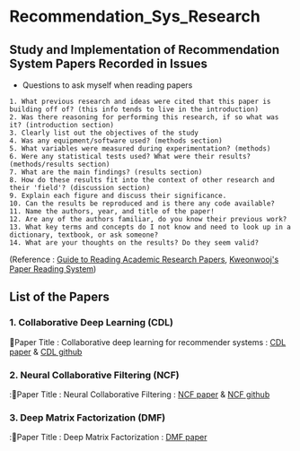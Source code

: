 # Recommendation_Sys_Research


## Study and Implementation of Recommendation System Papers Recorded in Issues
- Questions to ask myself when reading papers 


```
1. What previous research and ideas were cited that this paper is building off of? (this info tends to live in the introduction)
2. Was there reasoning for performing this research, if so what was it? (introduction section)
3. Clearly list out the objectives of the study
4. Was any equipment/software used? (methods section)
5. What variables were measured during experimentation? (methods)
6. Were any statistical tests used? What were their results? (methods/results section)
7. What are the main findings? (results section)
8. How do these results fit into the context of other research and their 'field'? (discussion section)
9. Explain each figure and discuss their significance.
10. Can the results be reproduced and is there any code available?
11. Name the authors, year, and title of the paper!
12. Are any of the authors familiar, do you know their previous work? 
13. What key terms and concepts do I not know and need to look up in a dictionary, textbook, or ask someone?
14. What are your thoughts on the results? Do they seem valid?
```
  (Reference : [Guide to Reading Academic Research Papers](https://towardsdatascience.com/guide-to-reading-academic-research-papers-c69c21619de6), [Kweonwooj's Paper Reading System](https://github.com/kweonwooj/papers/issues))

## List of the Papers
### 1. Collaborative Deep Learning (CDL)
:bookmark_tabs:Paper Title : Collaborative deep learning for recommender systems : 
[CDL paper](http://wanghao.in/paper/KDD15_CDL.pdf) & [CDL github](https://github.com/js05212/CDL)


### 2. Neural Collaborative Filtering (NCF)
::bookmark_tabs:Paper Title : Neural Collaborative Filtering : 
[NCF paper](https://arxiv.org/pdf/1708.05031.pdf) & [NCF github](https://github.com/hexiangnan/neural_collaborative_filtering)

### 3. Deep Matrix Factorization (DMF)
::bookmark_tabs:Paper Title : Deep Matrix Factorization :
[DMF paper](https://www.ijcai.org/Proceedings/2017/0447.pdf)
